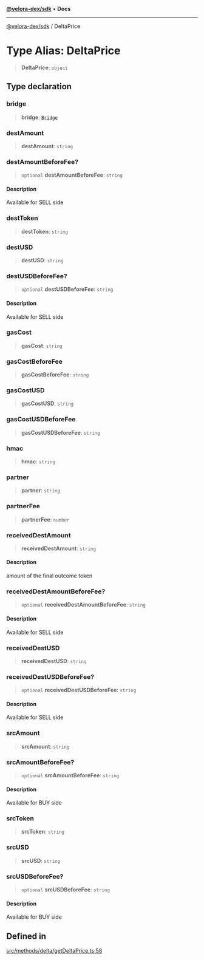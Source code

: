 [**@velora-dex/sdk**](../README.md) • **Docs**

***

[@velora-dex/sdk](../globals.md) / DeltaPrice

# Type Alias: DeltaPrice

> **DeltaPrice**: `object`

## Type declaration

### bridge

> **bridge**: [`Bridge`](Bridge.md)

### destAmount

> **destAmount**: `string`

### destAmountBeforeFee?

> `optional` **destAmountBeforeFee**: `string`

#### Description

Available for SELL side

### destToken

> **destToken**: `string`

### destUSD

> **destUSD**: `string`

### destUSDBeforeFee?

> `optional` **destUSDBeforeFee**: `string`

#### Description

Available for SELL side

### gasCost

> **gasCost**: `string`

### gasCostBeforeFee

> **gasCostBeforeFee**: `string`

### gasCostUSD

> **gasCostUSD**: `string`

### gasCostUSDBeforeFee

> **gasCostUSDBeforeFee**: `string`

### hmac

> **hmac**: `string`

### partner

> **partner**: `string`

### partnerFee

> **partnerFee**: `number`

### receivedDestAmount

> **receivedDestAmount**: `string`

#### Description

amount of the final outcome token

### receivedDestAmountBeforeFee?

> `optional` **receivedDestAmountBeforeFee**: `string`

#### Description

Available for SELL side

### receivedDestUSD

> **receivedDestUSD**: `string`

### receivedDestUSDBeforeFee?

> `optional` **receivedDestUSDBeforeFee**: `string`

#### Description

Available for SELL side

### srcAmount

> **srcAmount**: `string`

### srcAmountBeforeFee?

> `optional` **srcAmountBeforeFee**: `string`

#### Description

Available for BUY side

### srcToken

> **srcToken**: `string`

### srcUSD

> **srcUSD**: `string`

### srcUSDBeforeFee?

> `optional` **srcUSDBeforeFee**: `string`

#### Description

Available for BUY side

## Defined in

[src/methods/delta/getDeltaPrice.ts:58](https://github.com/paraswap/paraswap-sdk/blob/master/src/methods/delta/getDeltaPrice.ts#L58)
